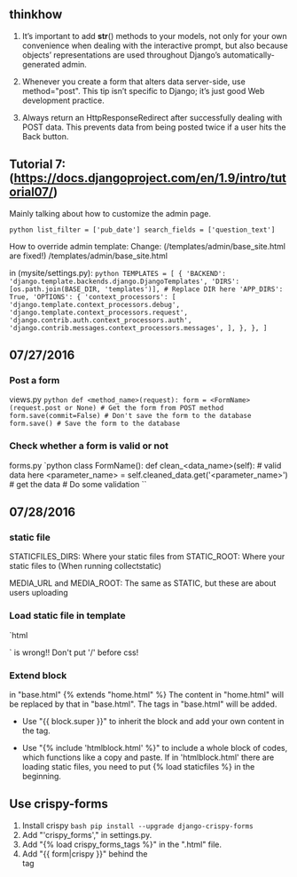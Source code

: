 ## thinkhow


1. It’s important to add __str__() methods to your models, not only for your own convenience when dealing with the interactive prompt, but also because objects’ representations are used throughout Django’s automatically-generated admin.

2. Whenever you create a form that alters data server-side, use method="post".  This tip isn’t specific to Django; it’s just good Web development practice.

3. Always return an HttpResponseRedirect after successfully dealing with POST data.  This prevents data from being posted twice if a user hits the Back button.

## Tutorial 7: (https://docs.djangoproject.com/en/1.9/intro/tutorial07/)
Mainly talking about how to customize the admin page.

` python
list_filter = ['pub_date']
search_fields = ['question_text']
`

How to override admin template:
Change: (/templates/admin/base_site.html are fixed!)
<container>/templates/admin/base_site.html

in (mysite/settings.py):
`python
TEMPLATES = [
    {
        'BACKEND': 'django.template.backends.django.DjangoTemplates',
        'DIRS': [os.path.join(BASE_DIR, 'templates')], # Replace DIR here
        'APP_DIRS': True,
        'OPTIONS': {
            'context_processors': [
                'django.template.context_processors.debug',
                'django.template.context_processors.request',
                'django.contrib.auth.context_processors.auth',
                'django.contrib.messages.context_processors.messages',
            ],
        },
    },
]
`

## 07/27/2016
### Post a form
views.py
`python
def <method_name>(request):
    form = <FormName>(request.post or None) # Get the form from POST method
    form.save(commit=False) # Don't save the form to the database
    form.save() # Save the form to the database
`

### Check whether a form is valid or not
forms.py
`python
class FormName():
    def clean_<data_name>(self): # valid data here
    <parameter_name> = self.cleaned_data.get('<parameter_name>') # get the data
    # Do some validation
``

## 07/28/2016
### static file
STATICFILES_DIRS: Where your static files from
STATIC_ROOT: Where your static files to (When running collectstatic)

MEDIA_URL and MEDIA_ROOT: The same as STATIC, but these are about users uploading

### Load static file in template
`html
<link href="{% static 'css/bootstrap.min.css'%}" rel="stylesheet">
`
<link href="{% static '/css/bootstrap.min.css'%}" rel="stylesheet"> is wrong!!
Don't put '/' before css!

### Extend block
in "base.html"
{% extends "home.html" %}
The content in "home.html" will be replaced by that in "base.html".  The tags in "base.html" will be added.

+ Use "{{ block.super }}" to inherit the block and add your own content in the tag.

+ Use "{% include 'htmlblock.html' %}" to include a whole block of codes, which functions like a copy and paste. If in 'htmlblock.html' there are loading static files, you need to put {% load staticfiles %} in the beginning.

## Use crispy-forms
1. Install crispy
`bash
pip install --upgrade django-crispy-forms
`
2. Add "'crispy_forms'," in settings.py.
3. Add "{% load crispy_forms_tags %}" in the ".html" file.
4. Add "{{ form|crispy }}" behind the <form> tag
